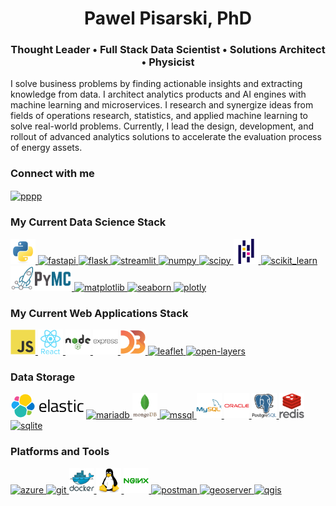 <h1 align="center">Pawel Pisarski, PhD</h1>
<h3 align="center">Thought Leader • Full Stack Data Scientist • Solutions Architect • Physicist</h3>

I solve business problems by finding actionable insights and extracting knowledge from data. I architect analytics products and AI engines with machine learning and microservices. I research and synergize ideas from fields of operations research, statistics, and applied machine learning to solve real-world problems. Currently, I lead the design, development, and rollout of advanced analytics solutions to accelerate the evaluation process of energy assets.

[//]: # (<p align="left"> <img src="https://komarev.com/ghpvc/?username=ppisarski&label=Profile%20views&color=0e75b6&style=flat" alt="ppisarski" /> </p>)

[//]: # (<p align="left"> <a href="https://github.com/ryo-ma/github-profile-trophy"><img src="https://github-profile-trophy.vercel.app/?username=ppisarski" alt="ppisarski" /></a> </p>)

[//]: # (<p align="left"> <a href="https://twitter.com/pawel_pisarski" target="blank"><img src="https://img.shields.io/twitter/follow/pawel_pisarski?logo=twitter&style=for-the-badge" alt="@pawel_pisarski" /></a> </p>)

[//]: # (- 🔭 I’m currently working on [a]&#40;link&#41;)

[//]: # (- 🌱 I’m currently learning **frameworks, courses**)

[//]: # (- 👯 I’m looking to collaborate on [b]&#40;link&#41;)

[//]: # (- 🤝 I’m looking for help with [c]&#40;link&#41;)

[//]: # (- 👨‍💻 All of my private projects are available at [github]&#40;github&#41;)

[//]: # (- 📝 I regularly write articles on [blog]&#40;blog&#41;)

[//]: # (- 💬 Ask me about **Data Science**, **Strategy**, ****)

[//]: # (- 📫 How to reach me **mail@pawelpisarski.com**)

[//]: # (- 📄 Know about my experiences [LinkedIn]&#40;https://www.linkedin.com/in/pisarski/&#41;)

[//]: # (- ⚡ Fun fact **I am funny**)

<h3 align="left">Connect with me</h3>
<p align="left">
<a href="https://linkedin.com/in/pisarski" target="blank"><img align="center" src="https://raw.githubusercontent.com/rahuldkjain/github-profile-readme-generator/master/src/images/icons/Social/linked-in-alt.svg" alt="pppp" height="30" width="40" /></a>
  
[//]: # (<a href="https://twitter.com/pawel_pisarski" target="blank"><img align="center" src="https://raw.githubusercontent.com/rahuldkjain/github-profile-readme-generator/master/src/images/icons/Social/twitter.svg" alt="pppp" height="30" width="40" /></a>)

[//]: # (<a href="https://kaggle.com/ppisarski" target="blank"><img align="center" src="https://raw.githubusercontent.com/rahuldkjain/github-profile-readme-generator/master/src/images/icons/Social/kaggle.svg" alt="pppp" height="30" width="40" /></a>)

[//]: # (<a href="https://medium.com/@pawel.pisarski" target="blank"><img align="center" src="https://raw.githubusercontent.com/rahuldkjain/github-profile-readme-generator/master/src/images/icons/Social/medium.svg" alt="pppp" height="30" width="40" /></a>)
</p>

<h3 align="left">My Current Data Science Stack</h3>
<p align="left"> 
<a href="https://www.python.org" target="_blank" rel="noreferrer"> <img src="https://raw.githubusercontent.com/devicons/devicon/master/icons/python/python-original.svg" alt="python" width="40" height="40"/> </a>
<!-- <a href="https://www.djangoproject.com/" target="_blank" rel="noreferrer"> <img src="https://cdn.worldvectorlogo.com/logos/django.svg" alt="django" width="40" height="40"/> </a>  -->
<a href="https://fastapi.tiangolo.com/" target="_blank" rel="noreferrer"> <img src="https://fastapi.tiangolo.com/img/logo-margin/logo-teal.png" alt="fastapi" height="40"/> </a> 
<a href="https://flask.palletsprojects.com/" target="_blank" rel="noreferrer"> <img src="https://www.vectorlogo.zone/logos/pocoo_flask/pocoo_flask-icon.svg" alt="flask" width="40" height="40"/> </a> 
<a href="https://streamlit.io/" target="_blank" rel="noreferrer"> <img src="https://docs.streamlit.io/logo.svg" alt="streamlit" height="40"/> </a>   
<a href="https://numpy.org/" target="_blank" rel="noreferrer"> <img src="https://numpy.org/images/logo.svg" alt="numpy" width="40" height="40"/> </a> 
<a href="https://scipy.org/" target="_blank" rel="noreferrer"> <img src="https://scipy.org/images/logo.svg" alt="scipy" width="40" height="40"/> </a> 
<a href="https://pandas.pydata.org/" target="_blank" rel="noreferrer"> <img src="https://raw.githubusercontent.com/devicons/devicon/2ae2a900d2f041da66e950e4d48052658d850630/icons/pandas/pandas-original.svg" alt="pandas" width="40" height="40"/> </a>
<a href="https://scikit-learn.org/" target="_blank" rel="noreferrer"> <img src="https://upload.wikimedia.org/wikipedia/commons/0/05/Scikit_learn_logo_small.svg" alt="scikit_learn" width="40" height="40"/> </a> 
<!-- <a href="https://bambinos.github.io/bambi/" target="_blank" rel="noreferrer"> <img src="https://bambinos.github.io/bambi/main/_static/Bambi_logo.png" alt="bambi" height="40"/> </a>  -->
<a href="https://www.pymc.io/" target="_blank" rel="noreferrer"> <img src="https://raw.githubusercontent.com/pymc-devs/brand/main/pymc/pymc_logos/PyMC_banner.svg" alt="pymc3" height="40"/> </a> 
<!-- <a href="https://arviz-devs.github.io/arviz/" target="_blank" rel="noreferrer"> <img src="https://arviz-devs.github.io/arviz/_static/logo.png" alt="arviz" height="40"/> </a>  -->
<a href="https://matplotlib.org/" target="_blank" rel="noreferrer"> <img src="https://matplotlib.org/stable/_static/logo2.svg" alt="matplotlib" height="40"/> </a> 
<a href="https://seaborn.pydata.org/" target="_blank" rel="noreferrer"> <img src="https://seaborn.pydata.org/_static/logo-wide-lightbg.svg" alt="seaborn" height="40"/> </a> 
<a href="https://plotly.com/" target="_blank" rel="noreferrer"> <img src="https://dash.gallery/Manager/portals_data/default/logo_8a3aad42-392d-11ed-becf-0242ac110014.png" alt="plotly" height="40"/> </a> 
<!-- <a href="https://www.mathworks.com/" target="_blank" rel="noreferrer"> <img src="https://upload.wikimedia.org/wikipedia/commons/2/21/Matlab_Logo.png" alt="matlab" width="40" height="40"/> </a> -->
<!-- <a href="https://octave.org/" target="_blank" rel="noreferrer"> <img src="https://octave.org/img/octave-logo.svg" alt="octave" width="40" height="40"/> </a> -->
<!-- <a href="https://www.r-project.org/" target="_blank" rel="noreferrer"> <img src="https://www.r-project.org/Rlogo.png" alt="r" width="40" height="40"/> </a> -->
</p>

<h3 align="left">My Current Web Applications Stack</h3>
<p align="left">
<a href="https://developer.mozilla.org/en-US/docs/Web/JavaScript" target="_blank" rel="noreferrer"> <img src="https://raw.githubusercontent.com/devicons/devicon/master/icons/javascript/javascript-original.svg" alt="javascript" width="40" height="40"/> </a> 
<a href="https://reactjs.org/" target="_blank" rel="noreferrer"> <img src="https://raw.githubusercontent.com/devicons/devicon/master/icons/react/react-original-wordmark.svg" alt="react" width="40" height="40"/> </a>
<!-- <a href="https://redux.js.org" target="_blank" rel="noreferrer"> <img src="https://raw.githubusercontent.com/devicons/devicon/master/icons/redux/redux-original.svg" alt="redux" width="40" height="40"/> </a>  -->
<!-- <a href="https://getbootstrap.com" target="_blank" rel="noreferrer"> <img src="https://raw.githubusercontent.com/devicons/devicon/master/icons/bootstrap/bootstrap-plain-wordmark.svg" alt="bootstrap" width="40" height="40"/> </a> -->
<a href="https://nodejs.org" target="_blank" rel="noreferrer"> <img src="https://raw.githubusercontent.com/devicons/devicon/master/icons/nodejs/nodejs-original-wordmark.svg" alt="nodejs" width="40" height="40"/> </a> 
<a href="https://expressjs.com" target="_blank" rel="noreferrer"> <img src="https://raw.githubusercontent.com/devicons/devicon/master/icons/express/express-original-wordmark.svg" alt="express" width="40" height="40"/> </a> 
<a href="https://d3js.org/" target="_blank" rel="noreferrer"> <img src="https://raw.githubusercontent.com/devicons/devicon/master/icons/d3js/d3js-original.svg" alt="d3js" width="40" height="40"/> </a>
<a href="https://leafletjs.com/" target="_blank" rel="noreferrer"> <img src="https://leafletjs.com/docs/images/logo.png" alt="leaflet" height="40"/> </a> 
<a href="https://openlayers.org" target="_blank" rel="noreferrer"> <img src="https://openlayers.org/theme/img/logo-dark.svg" alt="open-layers" width="40" height="40"/> </a>
  
<h3 align="left">Data Storage</h3>
<p align="left">
  
<a href="https://www.elastic.co/" target="_blank" rel="noreferrer"><svg class="elastic-logo" width="117" height="40" viewBox="0 0 117 40" fill="none" xmlns="http://www.w3.org/2000/svg"><g><path d="M40.1527 20.9588C40.1527 17.5986 38.0653 14.6457 34.9257 13.5087C35.0615 12.7959 35.1294 12.0831 35.1294 11.3534C35.1294 5.09121 30.0382 -1.52588e-05 23.793 -1.52588e-05C20.1273 -1.52588e-05 16.7331 1.74797 14.5948 4.70088C13.5426 3.88628 12.2529 3.44505 10.9122 3.44505C7.58591 3.44505 4.88757 6.14339 4.88757 9.46965C4.88757 10.1994 5.02333 10.9122 5.26092 11.574C2.13831 12.6941 0 15.6979 0 19.0411C0 22.4183 2.10437 25.3712 5.24395 26.5083C5.10819 27.2041 5.0403 27.9338 5.0403 28.6635C5.0403 34.9088 10.1146 39.983 16.3598 39.983C20.0255 39.983 23.4196 38.2181 25.5409 35.2651C26.5931 36.0967 27.8829 36.5549 29.2236 36.5549C32.5498 36.5549 35.2482 33.8566 35.2482 30.5303C35.2482 29.8006 35.1124 29.0878 34.8748 28.4259C37.9974 27.3059 40.1527 24.3021 40.1527 20.9588Z" fill="white"></path><path d="M15.7824 17.2253L24.5732 21.2304L33.432 13.4578C33.5677 12.8129 33.6186 12.185 33.6186 11.5061C33.6186 6.04156 29.1723 1.59523 23.7077 1.59523C20.4324 1.59523 17.3946 3.20745 15.5448 5.9058L14.0684 13.5596L15.7824 17.2253Z" fill="#FED10A"></path><path d="M6.68665 26.5253C6.55088 27.1702 6.49997 27.832 6.49997 28.5108C6.49997 33.9924 10.9633 38.4387 16.4448 38.4387C19.7371 38.4387 22.8088 36.8095 24.6587 34.0942L26.1181 26.4744L24.1665 22.7408L15.3417 18.7187L6.68665 26.5253Z" fill="#24BBB1"></path><path d="M6.63518 11.3195L12.6598 12.745L13.9835 5.90583C13.1689 5.27791 12.1507 4.93849 11.0985 4.93849C8.48499 4.93849 6.34668 7.05983 6.34668 9.69029C6.34668 10.2503 6.4485 10.8104 6.63518 11.3195Z" fill="#EF5098"></path><path d="M6.10983 12.762C3.42846 13.6444 1.54471 16.224 1.54471 19.0581C1.54471 21.8243 3.25875 24.2851 5.82133 25.2694L14.2728 17.6326L12.7284 14.3233L6.10983 12.762Z" fill="#1BA9F5"></path><path d="M26.186 34.0942C27.0176 34.7221 28.0189 35.0785 29.0541 35.0785C31.6676 35.0785 33.8059 32.9571 33.8059 30.3267C33.8059 29.7497 33.7041 29.1896 33.5174 28.6805L27.5098 27.2719L26.186 34.0942Z" fill="#93C83E"></path><path d="M27.4075 25.6937L34.0261 27.238C36.7245 26.3555 38.5912 23.776 38.5912 20.9249C38.5912 18.1757 36.8772 15.6979 34.3146 14.7306L25.6595 22.3165L27.4075 25.6937Z" fill="#0077CC"></path><path fill-rule="evenodd" clip-rule="evenodd" class="elastic-logo__wordmark" d="M60.3483 29.8175V9.96179H62.4187V29.8175H60.3483ZM56.1393 28.0865L56.937 28.0017L56.9879 29.6309C54.8835 29.9194 53.0846 30.0721 51.5912 30.0721C49.6056 30.0721 48.197 29.4951 47.3655 28.3411C46.5339 27.1871 46.1266 25.3882 46.1266 22.9614C46.1266 18.1077 48.0613 15.6809 51.9136 15.6809C53.7804 15.6809 55.172 16.207 56.0884 17.2422C57.0048 18.2775 57.463 19.9236 57.463 22.1468L57.3443 23.7251H48.214C48.214 25.2524 48.4855 26.3895 49.0456 27.1192C49.6056 27.8489 50.556 28.2223 51.9306 28.2223C53.3222 28.2562 54.7138 28.2053 56.1393 28.0865ZM55.3926 22.0959C55.3926 20.3988 55.1211 19.1939 54.578 18.4981C54.035 17.8023 53.1525 17.4459 51.9306 17.4459C50.7087 17.4459 49.7753 17.8192 49.1644 18.549C48.5534 19.2787 48.231 20.4667 48.214 22.0959H55.3926ZM75.5031 26.9665V20.1612C75.5031 18.6338 75.1468 17.4968 74.417 16.784C73.7042 16.0543 72.5672 15.6979 71.0059 15.6979H65.6941V17.5307H71.1417C71.8375 17.5307 72.3975 17.7344 72.8048 18.1417C73.2121 18.549 73.4157 19.2278 73.4157 20.1612V21.3491L69.0712 21.7564C67.6117 21.8922 66.5426 22.2995 65.8638 22.9274C65.1849 23.5553 64.8455 24.5566 64.8455 25.8973C64.8455 27.255 65.1849 28.2902 65.8468 29.0029C66.5087 29.7327 67.476 30.0891 68.7488 30.0891C70.4119 30.0891 72.0581 29.7836 73.7212 29.0539C74.3557 29.6588 75.3493 29.648 76.5572 29.6349H76.5574H76.5576H76.5579C76.7391 29.6329 76.925 29.6309 77.1154 29.6309L77.2172 27.798C77.2172 27.798 75.5031 27.6623 75.5031 26.9665ZM69.0882 28.3411C67.6796 28.3411 66.9838 27.4925 66.9838 25.7955C66.9838 25.0318 67.1535 24.4378 67.5269 24.0305C67.9002 23.6232 68.4942 23.3856 69.3258 23.3178L73.4157 22.9274V27.4925L72.7878 27.7132C71.5829 28.1374 70.344 28.3411 69.0882 28.3411ZM83.5982 17.5477C81.5956 17.5477 80.5774 18.2435 80.5774 19.6521C80.5774 20.297 80.815 20.7552 81.2732 21.0267C81.7314 21.2983 82.7836 21.5698 84.4297 21.8583C86.0759 22.1468 87.2299 22.5371 87.9088 23.0632C88.5876 23.5724 88.927 24.5397 88.927 25.9652C88.927 27.3908 88.4688 28.426 87.5524 29.0878C86.6359 29.7497 85.3122 30.0891 83.5473 30.0891C82.4102 30.0891 78.5918 29.6648 78.5918 29.6648L78.7106 27.8659C79.0533 27.8978 79.3815 27.9289 79.6954 27.9586C81.3864 28.1186 82.6624 28.2393 83.5642 28.2393C84.6334 28.2393 85.448 28.0696 86.008 27.7302C86.5681 27.3908 86.8566 26.8138 86.8566 26.0161C86.8566 25.2185 86.619 24.6754 86.1438 24.3869C85.6686 24.0984 84.6164 23.8269 82.9872 23.5724C81.358 23.3178 80.204 22.9444 79.5252 22.4353C78.8463 21.9432 78.5069 21.0098 78.5069 19.6691C78.5069 18.3284 78.9821 17.3271 79.9325 16.6822C80.8828 16.0374 82.0708 15.7149 83.4794 15.7149C84.5994 15.7149 88.5027 16.0034 88.5027 16.0034V17.8193C87.8189 17.7797 87.1764 17.7364 86.5804 17.6962C85.3867 17.6157 84.3792 17.5477 83.5982 17.5477ZM94.5436 17.7853H98.939V15.9694H94.5436V11.7437H92.4901V15.9864H90.5215V17.7853H92.4901V25.0657C92.4901 27.0344 92.7617 28.375 93.3217 29.0708C93.8817 29.7666 94.866 30.123 96.3085 30.123C96.9534 30.123 97.8868 30.0212 99.1257 29.8176L98.9899 28.1035L96.5291 28.2732C95.6636 28.2732 95.1206 28.0187 94.883 27.5265C94.6624 27.0344 94.5436 25.9822 94.5436 24.4039V17.7853ZM101.824 12.8469V10.454H103.895V12.8638L101.824 12.8469ZM101.824 29.8176V15.9864H103.895V29.8176H101.824ZM115.995 16.0373C114.535 15.8167 113.5 15.6979 112.889 15.6979C110.819 15.6979 109.342 16.241 108.443 17.2931C107.56 18.3453 107.119 20.1951 107.119 22.8256C107.119 25.4561 107.543 27.3228 108.358 28.4259C109.172 29.529 110.666 30.0891 112.821 30.0891C113.67 30.0891 114.959 29.9533 116.674 29.6987L116.589 27.9847L113.33 28.2393C111.667 28.2393 110.581 27.8489 110.055 27.0513C109.529 26.2537 109.274 24.8451 109.274 22.8256C109.274 20.8061 109.563 19.4145 110.123 18.6678C110.683 17.9211 111.752 17.5477 113.313 17.5477C114.009 17.5477 115.095 17.6326 116.572 17.8023L116.657 16.1222L115.995 16.0373Z" fill="#000"></path></g></svg></a> 
<a href="https://mariadb.org/" target="_blank" rel="noreferrer"> <img src="https://www.vectorlogo.zone/logos/mariadb/mariadb-icon.svg" alt="mariadb" width="40" height="40"/> </a> 
<a href="https://www.mongodb.com/" target="_blank" rel="noreferrer"> <img src="https://raw.githubusercontent.com/devicons/devicon/master/icons/mongodb/mongodb-original-wordmark.svg" alt="mongodb" width="40" height="40"/> </a> 
<a href="https://www.microsoft.com/en-us/sql-server" target="_blank" rel="noreferrer"> <img src="https://www.svgrepo.com/show/303229/microsoft-sql-server-logo.svg" alt="mssql" width="40" height="40"/> </a>
<a href="https://www.mysql.com/" target="_blank" rel="noreferrer"> <img src="https://raw.githubusercontent.com/devicons/devicon/master/icons/mysql/mysql-original-wordmark.svg" alt="mysql" width="40" height="40"/> </a> 
<a href="https://www.oracle.com/" target="_blank" rel="noreferrer"> <img src="https://raw.githubusercontent.com/devicons/devicon/master/icons/oracle/oracle-original.svg" alt="oracle" width="40" height="40"/> </a> 
<a href="https://www.postgresql.org" target="_blank" rel="noreferrer"> <img src="https://raw.githubusercontent.com/devicons/devicon/master/icons/postgresql/postgresql-original-wordmark.svg" alt="postgresql" width="40" height="40"/> </a> 
<a href="https://redis.io" target="_blank" rel="noreferrer"> <img src="https://raw.githubusercontent.com/devicons/devicon/master/icons/redis/redis-original-wordmark.svg" alt="redis" width="40" height="40"/> </a> 
<a href="https://www.sqlite.org/" target="_blank" rel="noreferrer"> <img src="https://www.vectorlogo.zone/logos/sqlite/sqlite-icon.svg" alt="sqlite" width="40" height="40"/> </a> 
</p>

<h3 align="left">Platforms and Tools</h3>
<p align="left"> 
<a href="https://azure.microsoft.com/en-in/" target="_blank" rel="noreferrer"> <img src="https://www.vectorlogo.zone/logos/microsoft_azure/microsoft_azure-icon.svg" alt="azure" width="40" height="40"/> </a>
<a href="https://git-scm.com/" target="_blank" rel="noreferrer"> <img src="https://www.vectorlogo.zone/logos/git-scm/git-scm-icon.svg" alt="git" width="40" height="40"/> </a> 
<a href="https://www.docker.com/" target="_blank" rel="noreferrer"> <img src="https://raw.githubusercontent.com/devicons/devicon/master/icons/docker/docker-original-wordmark.svg" alt="docker" width="40" height="40"/> </a> 
<a href="https://www.linux.org/" target="_blank" rel="noreferrer"> <img src="https://raw.githubusercontent.com/devicons/devicon/master/icons/linux/linux-original.svg" alt="linux" width="40" height="40"/> </a>
<a href="https://www.nginx.com" target="_blank" rel="noreferrer"> <img src="https://raw.githubusercontent.com/devicons/devicon/master/icons/nginx/nginx-original.svg" alt="nginx" width="40" height="40"/> </a>
<a href="https://postman.com" target="_blank" rel="noreferrer"> <img src="https://www.vectorlogo.zone/logos/getpostman/getpostman-icon.svg" alt="postman" width="40" height="40"/> </a> 
<a href="https://geoserver.org/" target="_blank" rel="noreferrer"> <img src="https://www.osgeo.org/wp-content/uploads/GeoServer.png" alt="geoserver" height="40"/> </a> 
<a href="https://qgis.org/" target="_blank" rel="noreferrer"> <img src="https://www.osgeo.org/wp-content/uploads/QGIS.png" alt="qgis" height="40"/> </a>   
</p>

[//]: # (<br><br>)

[//]: # (<h3 align="left">Support:</h3>)

[//]: # (<p>)

[//]: # (<a href="https://www.buymeacoffee.com/coffee"> <img align="left" src="https://cdn.buymeacoffee.com/buttons/v2/default-yellow.png" height="50" width="210" alt="coffee" /></a>)

[//]: # (<a href="https://ko-fi.com/coffee"> <img align="left" src="https://cdn.ko-fi.com/cdn/kofi3.png?v=3" height="50" width="210" alt="coffee" /></a>)
[//]: # (</p>)

[//]: # (<br><br>)

[//]: # (<p><img align="left" src="https://github-readme-stats.vercel.app/api/top-langs?username=ppisarski&show_icons=true&locale=en&layout=compact" alt="ppisarski" /></p>)

[//]: # (<p>&nbsp;<img align="center" src="https://github-readme-stats.vercel.app/api?username=ppisarski&show_icons=true&locale=en" alt="ppisarski" /></p>)

[//]: # (<p>&nbsp;<img align="center" src="https://github-readme-streak-stats.herokuapp.com/?user=ppisarski&" alt="ppisarski" /></p>)
